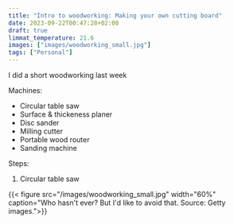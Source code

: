```yaml
---
title: "Intro to woodworking: Making your own cutting board"
date: 2023-09-22T00:47:28+02:00
draft: true
limmat_temperature: 21.6
images: ["images/woodworking_small.jpg"]
tags: ["Personal"]
---
```

I did a short woodworking last week

Machines: 
*  Circular table saw
*  Surface & thickeness planer
*  Disc sander
*  Milling cutter
*  Portable wood router
*  Sanding machine

Steps:
1.  Circular table saw

{{< figure src="/images/woodworking_small.jpg"  width="60%" caption="Who hasn't ever? But I'd like to avoid that. Source: Getty images.">}}